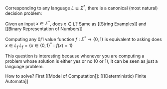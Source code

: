 Corresponding to any language $L \subseteq \Sigma^{*}$, there is a canonical (most natural) decision problem:

Given an input $x \in \Sigma^{*}$, does $x \in L$?
Same as [[String Examples]] and [[Binary Representation of Numbers]]

Computing any $0/1$ value function $f:\Sigma^{*} \rightarrow \{0,1\}$
is equivalent to asking does $x \in L_{f}$
$L_{f}=\{x \in \{0,1\}^{*}: f(x)=1\}$

This question is interesting because whenever you are computing a problem whose solution is either yes or no (0 or 1), it can be seen as just a language problem.

How to solve? First [[Model of Computation]]: [[(Deterministic) Finite Automata]]